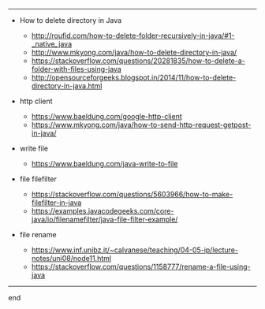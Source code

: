 
---

- How to delete directory in Java
  - http://roufid.com/how-to-delete-folder-recursively-in-java/#1-_native_java
  - http://www.mkyong.com/java/how-to-delete-directory-in-java/
  - https://stackoverflow.com/questions/20281835/how-to-delete-a-folder-with-files-using-java
  - http://opensourceforgeeks.blogspot.in/2014/11/how-to-delete-directory-in-java.html

- http client
  - https://www.baeldung.com/google-http-client
  - https://www.mkyong.com/java/how-to-send-http-request-getpost-in-java/

- write file
  - https://www.baeldung.com/java-write-to-file

- file filefilter
  - https://stackoverflow.com/questions/5603966/how-to-make-filefilter-in-java
  - https://examples.javacodegeeks.com/core-java/io/filenamefilter/java-file-filter-example/
  
- file rename
  - https://www.inf.unibz.it/~calvanese/teaching/04-05-ip/lecture-notes/uni08/node11.html
  - https://stackoverflow.com/questions/1158777/rename-a-file-using-java
  

---

end
